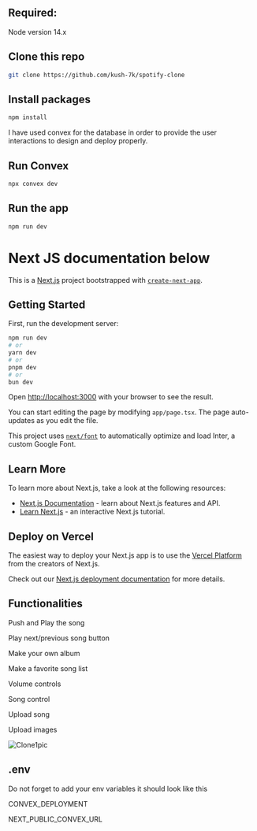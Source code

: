 ## Required:
Node version 14.x

## Clone this repo
```bash
git clone https://github.com/kush-7k/spotify-clone
```

## Install packages
```bash
npm install
```

I have used convex for the database in order to provide the user interactions to design and deploy properly.

## Run Convex
```bash
npx convex dev
```

## Run the app
```bash
npm run dev
```
# Next JS documentation below

This is a [Next.js](https://nextjs.org/) project bootstrapped with [`create-next-app`](https://github.com/vercel/next.js/tree/canary/packages/create-next-app).

## Getting Started

First, run the development server:

```bash
npm run dev
# or
yarn dev
# or
pnpm dev
# or
bun dev
```

Open [http://localhost:3000](http://localhost:3000) with your browser to see the result.

You can start editing the page by modifying `app/page.tsx`. The page auto-updates as you edit the file.

This project uses [`next/font`](https://nextjs.org/docs/basic-features/font-optimization) to automatically optimize and load Inter, a custom Google Font.

## Learn More

To learn more about Next.js, take a look at the following resources:

- [Next.js Documentation](https://nextjs.org/docs) - learn about Next.js features and API.
- [Learn Next.js](https://nextjs.org/learn) - an interactive Next.js tutorial.

## Deploy on Vercel

The easiest way to deploy your Next.js app is to use the [Vercel Platform](https://vercel.com/new?utm_medium=default-template&filter=next.js&utm_source=create-next-app&utm_campaign=create-next-app-readme) from the creators of Next.js.

Check out our [Next.js deployment documentation](https://nextjs.org/docs/deployment) for more details.

## Functionalities

Push and Play the song

Play next/previous song button

Make your own album

Make a favorite song list

Volume controls

Song control

Upload song

Upload images

![Clone1pic](https://github.com/kush-7k/spotify-clone/assets/113313092/8e7bec1c-ab84-40fa-a872-6d3829964b0e)

## .env

Do not forget to add your env variables it should look like this

CONVEX_DEPLOYMENT

NEXT_PUBLIC_CONVEX_URL

